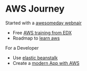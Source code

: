 # AWS Journey

Started with a [awesomeday webnair]
- Free [AWS training from EDX]
- Roadmap to [learn aws]

For a Developer 
- Use [elastic beanstalk]
- Create a [modern App with AWS]

[modern App with AWS]:<https://github.com/aws-samples/aws-modern-application-workshop/tree/go>
[elastic beanstalk]:<https://dzone.com/articles/run-your-spring-boot-application-on-aws-using-elas>
[awesomeday webnair]:<https://aws.amazon.com/events/awsome-day/awsome-day-online/?trk=em_awsomeday_q4_en_od_inv_1&trkcampaign=awsome-day-online>
[AWS training from EDX]:<https://www.edx.org/course/aws-developer-building-on-aws>
[learn aws]:<https://d1.awsstatic.com/training-and-certification/ramp-up-guides/RampUp_Developer_122019_final.pdf>
